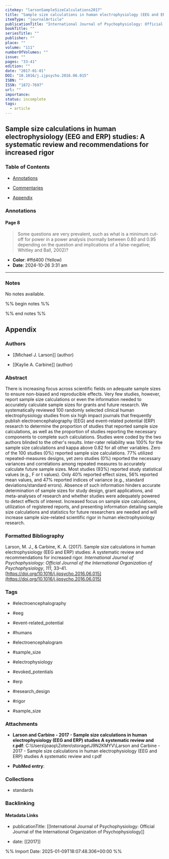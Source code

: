 ```yaml
---
citekey: "larsonSampleSizeCalculations2017"
title: "Sample size calculations in human electrophysiology (EEG and ERP) studies: A systematic review and recommendations for increased rigor"
itemType: "journalArticle"
publicationTitle: "International Journal of Psychophysiology: Official Journal of the International Organization of Psychophysiology"
bookTitle: ""
seriesTitle: ""
publisher: ""
place: ""
volume: "111"
numberOfVolumes: ""
issue: ""
pages: "33-41"
edition: ""
date: "2017-01-01"
DOI: "10.1016/j.ijpsycho.2016.06.015"
ISBN: ""
ISSN: "1872-7697"
url: ""
importance: 
status: incomplete
tags:
  - article
---
```


## Sample size calculations in human electrophysiology (EEG and ERP) studies: A systematic review and recommendations for increased rigor

### Table of Contents

- [Annotations](#annotations)

+ [Commentaries](#commentaries)

- [Appendix](#appendix)

### Annotations




#### Page 8







> Some questions are very prevalent, such as what is a minimum cut-off for power in a power analysis (normally between 0.80 and 0.95 depending on the question and implications of a false-negative; Whitley and Ball, 2002)?





- **Color**: #ffd400 (Yellow)
- **Date**: 2024-10-26 3:31 am

---





### Notes


No notes available.


%% begin notes %%

<!-- Write your personal notes here -->

%% end notes %%

## Appendix

### Authors


- [[Michael J. Larson]] (author)

- [[Kaylie A. Carbine]] (author)



### Abstract

There is increasing focus across scientific fields on adequate sample sizes to ensure non-biased and reproducible effects. Very few studies, however, report sample size calculations or even the information needed to accurately calculate sample sizes for grants and future research. We systematically reviewed 100 randomly selected clinical human electrophysiology studies from six high impact journals that frequently publish electroencephalography (EEG) and event-related potential (ERP) research to determine the proportion of studies that reported sample size calculations, as well as the proportion of studies reporting the necessary components to complete such calculations. Studies were coded by the two authors blinded to the other's results. Inter-rater reliability was 100% for the sample size calculations and kappa above 0.82 for all other variables. Zero of the 100 studies (0%) reported sample size calculations. 77% utilized repeated-measures designs, yet zero studies (0%) reported the necessary variances and correlations among repeated measures to accurately calculate future sample sizes. Most studies (93%) reported study statistical values (e.g., F or t values). Only 40% reported effect sizes, 56% reported mean values, and 47% reported indices of variance (e.g., standard deviations/standard errors). Absence of such information hinders accurate determination of sample sizes for study design, grant applications, and meta-analyses of research and whether studies were adequately powered to detect effects of interest. Increased focus on sample size calculations, utilization of registered reports, and presenting information detailing sample size calculations and statistics for future researchers are needed and will increase sample size-related scientific rigor in human electrophysiology research.


### Formatted Bibliography

Larson, M. J., & Carbine, K. A. (2017). Sample size calculations in human electrophysiology (EEG and ERP) studies: A systematic review and recommendations for increased rigor. _International Journal of Psychophysiology: Official Journal of the International Organization of Psychophysiology_, _111_, 33–41. [https://doi.org/10.1016/j.ijpsycho.2016.06.015](https://doi.org/10.1016/j.ijpsycho.2016.06.015)


### Tags


- #electroencephalography

- #eeg

- #event-related_potential

- #humans

- #electroencephalogram

- #sample_size

- #electrophysiology

- #evoked_potentials

- #erp

- #research_design

- #rigor

- #sample_size




### Attachments


- **Larson and Carbine - 2017 - Sample size calculations in human electrophysiology (EEG and ERP) studies A systematic review and r.pdf**: C:\Users\joaop\Zotero\storage\J9N2KMYV\Larson and Carbine - 2017 - Sample size calculations in human electrophysiology (EEG and ERP) studies A systematic review and r.pdf

- **PubMed entry**: 




### Collections


- standards





### Backlinking


#### Metadata Links


- publicationTitle: [[International Journal of Psychophysiology: Official Journal of the International Organization of Psychophysiology]]




- date: [[2017]]





<!-- Any additional notes or comments -->


%% Import Date: 2025-01-09T18:07:48.306+00:00 %%
